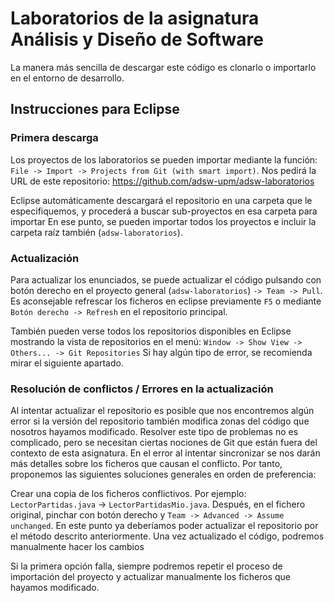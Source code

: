 # Laboratorios de la asignatura Análisis y Diseño de Software

La manera más sencilla de descargar este código es clonarlo o importarlo en el entorno de desarrollo.

## Instrucciones para Eclipse

### Primera descarga

Los proyectos de los laboratorios se pueden importar mediante la función: `File -> Import -> Projects from Git (with smart import)`.
Nos pedirá la URL de este repositorio: https://github.com/adsw-upm/adsw-laboratorios

Eclipse automáticamente descargará el repositorio en una carpeta que le especifiquemos, y procederá a buscar sub-proyectos en esa carpeta para importar
En ese punto, se pueden importar todos los proyectos e incluir la carpeta raíz también (`adsw-laboratorios`).

### Actualización

Para actualizar los enunciados, se puede actualizar el código pulsando con botón derecho en el proyecto general (`adsw-laboratorios`) `-> Team -> Pull`.
Es aconsejable refrescar los ficheros en eclipse previamente `F5` o mediante `Botón derecho -> Refresh` en el repositorio principal.

También pueden verse todos los repositorios disponibles en Eclipse mostrando la vista de repositorios en el menú: `Window -> Show View -> Others... -> Git Repositories`
Si hay algún tipo de error, se recomienda mirar el siguiente apartado.

### Resolución de conflictos / Errores en la actualización

Al intentar actualizar el repositorio es posible que nos encontremos algún error si la versión del repositorio también modifica zonas del código que nosotros hayamos modificado.
Resolver este tipo de problemas no es complicado, pero se necesitan ciertas nociones de Git que están fuera del contexto de esta asignatura.
En el error al intentar sincronizar se nos darán más detalles sobre los ficheros que causan el conflicto.
Por tanto, proponemos las siguientes soluciones generales en orden de preferencia:


Crear una copia de los ficheros conflictivos. Por ejemplo: `LectorPartidas.java` -> `LectorPartidasMio.java`.
Después, en el fichero original, pinchar con botón derecho y `Team -> Advanced -> Assume unchanged`. 
En este punto ya deberíamos poder actualizar el repositorio por el método descrito anteriormente.
Una vez actualizado el código, podremos manualmente hacer los cambios

Si la primera opción falla, siempre podremos repetir el proceso de importación del proyecto y actualizar manualmente los ficheros que hayamos modificado.
